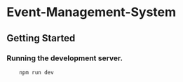 # Event-Management-System
## Getting Started
### Running the development server.

```bash
    npm run dev
```